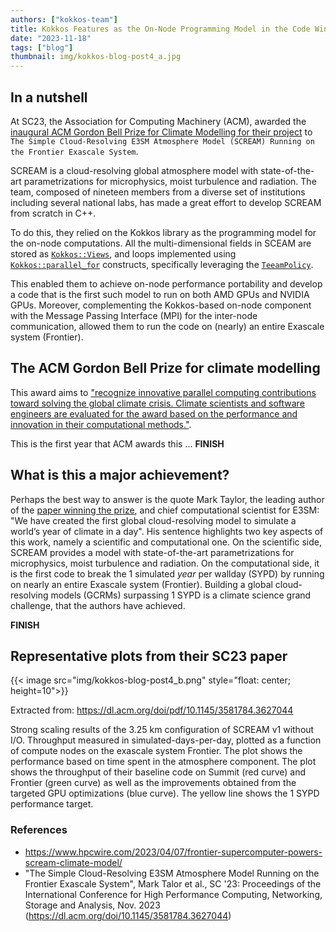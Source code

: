 ```yaml
---
authors: ["kokkos-team"]
title: Kokkos Features as the On-Node Programming Model in the Code Winning the 2023 ACM Gordon Bell Prize for Climate Modelling
date: "2023-11-18"
tags: ["blog"]
thumbnail: img/kokkos-blog-post4_a.jpg
---
```


## In a nutshell 

At SC23, the Association for Computing Machinery (ACM), awarded the [inaugural ACM Gordon Bell Prize for Climate Modelling for their project](https://awards.acm.org/bell-climate) to `The Simple Cloud-Resolving E3SM Atmosphere Model (SCREAM) Running on the Frontier Exascale System`.

SCREAM is a cloud-resolving global atmosphere model with state-of-the-art 
parametrizations for microphysics, moist turbulence and radiation. 
The team, composed of nineteen members from a diverse set of institutions including several national labs, has made a great effort to develop SCREAM from scratch in C++. 

To do this, they relied on the Kokkos library as the programming model for the on-node computations.
All the multi-dimensional fields in SCEAM are stored as [`Kokkos::Views`](https://kokkos.github.io/kokkos-core-wiki/API/core/view/view.html), and loops 
implemented using [`Kokkos::parallel_for`](https://kokkos.github.io/kokkos-core-wiki/API/core/parallel-dispatch/parallel_for.html) constructs, specifically leveraging the [`TeeamPolicy`](https://kokkos.github.io/kokkos-core-wiki/API/core/policies/TeamPolicy.html).


This enabled them to achieve on-node performance portability and develop a code 
that is the first such model to run on both AMD GPUs and NVIDIA GPUs. 
Moreover, complementing the Kokkos-based on-node component with 
the Message Passing Interface (MPI) for the inter-node communication, allowed them to run 
the code on (nearly) an entire Exascale system (Frontier). 


## The ACM Gordon Bell Prize for climate modelling

This award aims to ["recognize innovative parallel computing contributions toward solving the global climate crisis. Climate scientists and software engineers are evaluated for the award based on the performance and innovation in their computational methods."](https://awards.acm.org/bell-climate).

This is the first year that ACM awards this ... **FINISH**



## What is this a major achievement? 

Perhaps the best way to answer is the quote Mark Taylor, the leading author of the [paper winning the prize](https://dl.acm.org/doi/pdf/10.1145/3581784.3627044), and chief computational scientist for E3SM: 
"We have created the first global cloud-resolving model to simulate a world’s year 
of climate in a day".
His sentence highlights two key aspects of this work, namely a scientific and computational one. 
On the scientific side, SCREAM provides a model with state-of-the-art 
parametrizations for microphysics, moist turbulence and radiation. 
On the computational side, it is the first code to break the 1 simulated *year* per wallday (SYPD) 
by running on nearly an entire Exascale system (Frontier).
Building a global cloud-resolving models (GCRMs) surpassing 1 SYPD is a climate science grand
challenge, that the authors have achieved.

**FINISH**


## Representative plots from their SC23 paper 

{{< image src="img/kokkos-blog-post4_b.png" style="float: center; height=10">}}

Extracted from: https://dl.acm.org/doi/pdf/10.1145/3581784.3627044

Strong scaling results of the 3.25 km configuration of SCREAM v1 without I/O. Throughput measured in simulated-days-per-day, plotted as a function of compute nodes on the exascale system Frontier. 
The plot shows the performance based on time spent in the atmosphere component. 
The plot shows the throughput of their baseline code on Summit (red curve) and Frontier (green curve) 
as well as the improvements obtained from the targeted GPU optimizations (blue curve). 
The yellow line shows the 1 SYPD performance target.


### References 

- https://www.hpcwire.com/2023/04/07/frontier-supercomputer-powers-scream-climate-model/
- "The Simple Cloud-Resolving E3SM Atmosphere Model Running on the Frontier Exascale System", Mark Talor et al., SC '23: Proceedings of the International Conference for High Performance Computing, Networking, Storage and Analysis, Nov. 2023 (https://dl.acm.org/doi/10.1145/3581784.3627044)